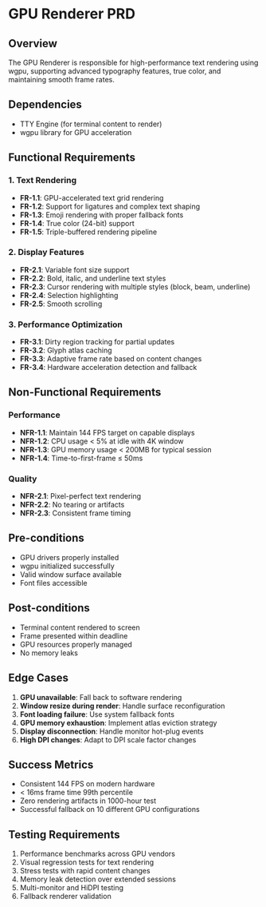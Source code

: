 # GPU Renderer PRD

## Overview
The GPU Renderer is responsible for high-performance text rendering using wgpu, supporting advanced typography features, true color, and maintaining smooth frame rates.

## Dependencies
- TTY Engine (for terminal content to render)
- wgpu library for GPU acceleration

## Functional Requirements

### 1. Text Rendering
- **FR-1.1**: GPU-accelerated text grid rendering
- **FR-1.2**: Support for ligatures and complex text shaping
- **FR-1.3**: Emoji rendering with proper fallback fonts
- **FR-1.4**: True color (24-bit) support
- **FR-1.5**: Triple-buffered rendering pipeline

### 2. Display Features
- **FR-2.1**: Variable font size support
- **FR-2.2**: Bold, italic, and underline text styles
- **FR-2.3**: Cursor rendering with multiple styles (block, beam, underline)
- **FR-2.4**: Selection highlighting
- **FR-2.5**: Smooth scrolling

### 3. Performance Optimization
- **FR-3.1**: Dirty region tracking for partial updates
- **FR-3.2**: Glyph atlas caching
- **FR-3.3**: Adaptive frame rate based on content changes
- **FR-3.4**: Hardware acceleration detection and fallback

## Non-Functional Requirements

### Performance
- **NFR-1.1**: Maintain 144 FPS target on capable displays
- **NFR-1.2**: CPU usage < 5% at idle with 4K window
- **NFR-1.3**: GPU memory usage < 200MB for typical session
- **NFR-1.4**: Time-to-first-frame ≤ 50ms

### Quality
- **NFR-2.1**: Pixel-perfect text rendering
- **NFR-2.2**: No tearing or artifacts
- **NFR-2.3**: Consistent frame timing

## Pre-conditions
- GPU drivers properly installed
- wgpu initialized successfully
- Valid window surface available
- Font files accessible

## Post-conditions
- Terminal content rendered to screen
- Frame presented within deadline
- GPU resources properly managed
- No memory leaks

## Edge Cases
1. **GPU unavailable**: Fall back to software rendering
2. **Window resize during render**: Handle surface reconfiguration
3. **Font loading failure**: Use system fallback fonts
4. **GPU memory exhaustion**: Implement atlas eviction strategy
5. **Display disconnection**: Handle monitor hot-plug events
6. **High DPI changes**: Adapt to DPI scale factor changes

## Success Metrics
- Consistent 144 FPS on modern hardware
- < 16ms frame time 99th percentile
- Zero rendering artifacts in 1000-hour test
- Successful fallback on 10 different GPU configurations

## Testing Requirements
1. Performance benchmarks across GPU vendors
2. Visual regression tests for text rendering
3. Stress tests with rapid content changes
4. Memory leak detection over extended sessions
5. Multi-monitor and HiDPI testing
6. Fallback renderer validation